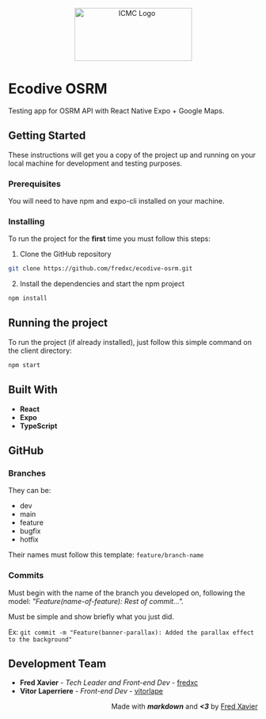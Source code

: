 <p align="center">
  <a href="https://www.icmc.usp.br/">
    <img src="https://web.icmc.usp.br/SCAPINST/identidade_visual/logomarca/LOGO%20ICMC%20RGB.png" alt="ICMC Logo" width="237" height="107"/>
  </a>
</p>

# Ecodive OSRM
Testing app for OSRM API with React Native Expo + Google Maps.

## Getting Started
These instructions will get you a copy of the project up and running on your local machine for development and testing purposes.

### Prerequisites
You will need to have npm and expo-cli installed on your machine.

### Installing
To run the project for the **first** time you must follow this steps:

1. Clone the GitHub repository
```bash
git clone https://github.com/fredxc/ecodive-osrm.git
```

2. Install the dependencies and start the npm project
```bash
npm install
```

## Running the project
To run the project (if already installed), just follow this simple command on the client directory:

```bash
npm start
```

## Built With
* **React**
* **Expo**
* **TypeScript**

## GitHub

### Branches
They can be:
+ dev
+ main
+ feature
+ bugfix
+ hotfix

Their names must follow this template: `feature/branch-name`

### Commits
Must begin with the name of the branch you developed on, following the model: _"Feature(name-of-feature): Rest of commit…"._

Must be simple and show briefly what you just did.

Ex: `git commit -m "Feature(banner-parallax): Added the parallax effect to the background"`

## Development Team
* **Fred Xavier** - *Tech Leader and Front-end Dev* - [fredxc](https://github.com/fredxc)
* **Vitor Laperriere** - *Front-end Dev* - [vitorlape](https://github.com/vitorlape)

<p align="right">
  Made with <b><i>markdown</i></b> and <b><i><3</i></b> by <a href="https://github.com/fredxc">Fred Xavier</a>
</p>
